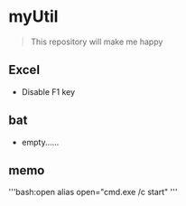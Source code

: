 # myUtil
> This repository will make me happy

## Excel
 - Disable F1 key

## bat
- empty......

## memo

'''bash:open
alias open="cmd.exe /c start"
'''